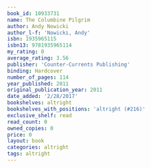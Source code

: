 ```yaml
---
book_id: 10933731
name: The Columbine Pilgrim
author: Andy Nowicki
author_l-f: 'Nowicki, Andy'
isbn: 1935965115
isbn13: 9781935965114
my_rating: 0
average_rating: 3.56
publisher: 'Counter-Currents Publishing'
binding: Hardcover
number_of_pages: 114
year_published: 2011
original_publication_year: 2011
date_added: '2/28/2017'
bookshelves: altright
bookshelves_with_positions: 'altright (#216)'
exclusive_shelf: read
read_count: 0
owned_copies: 0
price: 0
layout: book
categories: altright
tags: altright
---
```

